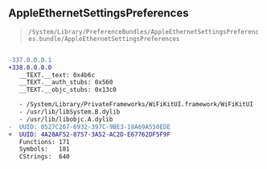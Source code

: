 ## AppleEthernetSettingsPreferences

> `/System/Library/PreferenceBundles/AppleEthernetSettingsPreferences.bundle/AppleEthernetSettingsPreferences`

```diff

-337.0.0.0.1
+338.0.0.0.0
   __TEXT.__text: 0x4b6c
   __TEXT.__auth_stubs: 0x560
   __TEXT.__objc_stubs: 0x13c0

   - /System/Library/PrivateFrameworks/WiFiKitUI.framework/WiFiKitUI
   - /usr/lib/libSystem.B.dylib
   - /usr/lib/libobjc.A.dylib
-  UUID: 0527C267-6932-397C-9BE3-18A69A550EDE
+  UUID: 4A28AF52-8757-3A52-AC2D-E67762DF5F9F
   Functions: 171
   Symbols:   181
   CStrings:  640

```
